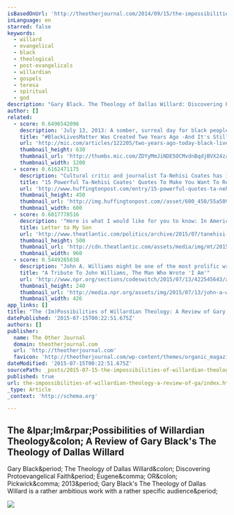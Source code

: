 ```yaml
---
isBasedOnUrl: 'http://theotherjournal.com/2014/09/15/the-impossibilities-of-willardian-theology-a-review-of-gary-blacks-the-theology-of-dallas-willard/'
inLanguage: en
starred: false
keywords:
  - willard
  - evangelical
  - black
  - theological
  - post-evangelicals
  - willardian
  - gospels
  - teresa
  - spiritual
  - god
description: "Gary Black. The Theology of Dallas Willard: Discovering Protoevangelical Faith. Eugene, OR: Pickwick, 2013. Gary Black's The Theology of Dallas Willard is a rather ambitious work with a rather specific audience."
author: []
related:
  - score: 0.6496542096
    description: 'July 13, 2013: A somber, surreal day for black people in the United States. A Florida jury acquitted George Zimmerman after a special prosecutor charged him with the murder of 17-year old Trayvon Martin. The same day, created #BlackLivesMatter in protest. I am a black man living in the age of incessant black deaths trending virally on social media.'
    title: "#BlackLivesMatter Was Created Two Years Ago -And It's Still as Necessary as Ever"
    url: 'http://mic.com/articles/122205/two-years-ago-today-black-lives-matter-was-created-and-zimmerman-was-freed'
    thumbnail_height: 630
    thumbnail_url: 'http://thumbs.mic.com/ZDYyMmJiNDE5OCMvdnBqdjBVX24zaGlHd2lVcDVZLTZyOGFfSFo0PS80eDI2MTo0NjUzeDMwMDUvMTIwMHg2MzAvZmlsdGVyczpxdWFsaXR5KDcwKS9odHRwOi8vczMuYW1hem9uYXdzLmNvbS9wb2xpY3ltaWMtaW1hZ2VzL3AxZ2pveWh4bnRranQ4bXFoemFmdjlmMWgydnVhZ2VqZ3A3dWxtYmd0YzFtZDB3YXJqejNudnJvZnh4c25uNzcuanBn.jpg'
    thumbnail_width: 1200
  - score: 0.6162471175
    description: "Cultural critic and journalist Ta-Nehisi Coates has inspired us -- and many others --through his writing on the intersection of the race and policy and their application to modern-day realities. He was recognized among this year's TIME magazine's list of the 30 most influential people on the Internet, ranking higher than Kim Kardashian and President Obama."
    title: "15 Powerful Ta-Nehisi Coates' Quotes To Make You Want To Read 'Between The World And Me'"
    url: 'http://www.huffingtonpost.com/entry/15-powerful-quotes-ta-nehisi-coates-on-being-black-in-america_559fdb15e4b05b1d0290233d'
    thumbnail_height: 450
    thumbnail_url: 'http://img.huffingtonpost.com//asset/600_450/55a509b51700001111326b81.png?cache=f1PaT7kBY0'
    thumbnail_width: 600
  - score: 0.6017778516
    description: '"Here is what I would like for you to know: In America, it is traditional to destroy the black body- it is heritage." Please consider disabling it for our site, or supporting our work in one of these ways Subscribe Now > And have brought humanity to the edge of oblivion: because they think they are white.'
    title: Letter to My Son
    url: 'http://www.theatlantic.com/politics/archive/2015/07/tanehisi-coates-between-the-world-and-me/397619/'
    thumbnail_height: 500
    thumbnail_url: 'http://cdn.theatlantic.com/assets/media/img/mt/2015/07/TNC_ExcerptArt_v3/facebook.jpg?GE2DGNJYHE3TEOBTFYYA===='
    thumbnail_width: 960
  - score: 0.5449265838
    description: "John A. Williams might be one of the most prolific writers most people have never heard of. Although he was often compared to Richard Wright and James Baldwin, Williams didn't much like that. He felt that when black writers were lumped together by the literary establishment, only one at a time would be allowed to succeed."
    title: "A Tribute To John Williams, The Man Who Wrote 'I Am'"
    url: 'http://www.npr.org/sections/codeswitch/2015/07/13/422545643/a-tribute-to-john-williams-the-man-who-wrote-i-am'
    thumbnail_height: 240
    thumbnail_url: 'http://media.npr.org/assets/img/2015/07/13/john-a-williams-ur-photo_wide-d9d59ccb30bd31550c30cf4f1ed93cf2cdb0a804.jpg?s=1400'
    thumbnail_width: 426
app_links: []
title: "The (Im)Possibilities of Willardian Theology: A Review of Gary Black's The Theology of Dallas Willard"
datePublished: '2015-07-15T00:22:51.675Z'
authors: []
publisher:
  name: The Other Journal
  domain: theotherjournal.com
  url: 'http://theotherjournal.com'
  favicon: 'http://theotherjournal.com/wp-content/themes/organic_magazine/images/favicon.ico'
dateModified: '2015-07-15T00:22:51.675Z'
sourcePath: _posts/2015-07-15-the-impossibilities-of-willardian-theology-a-review-of-ga.md
published: true
url: the-impossibilities-of-willardian-theology-a-review-of-ga/index.html
_type: Article
_context: 'http://schema.org'

---
```

<article style=""><h1>The &amp;lpar;Im&amp;rpar;Possibilities of Willardian Theology&amp;colon; A Review of Gary Black's The Theology of Dallas Willard</h1><p>Gary Black&amp;period; The Theology of Dallas Willard&amp;colon; Discovering Protoevangelical Faith&amp;period; Eugene&amp;comma; OR&amp;colon; Pickwick&amp;comma; 2013&amp;period; Gary Black's The Theology of Dallas Willard is a rather ambitious work with a rather specific audience&amp;period;</p><img src="http://theotherjournal.com/wp-content/uploads/2014/09/black-web2.jpg" /></article>